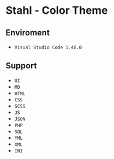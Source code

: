 # Stahl - Color Theme

## Enviroment
* `Visual Studio Code 1.40.0`

## Support
* `UI`
* `MD`
* `HTML`
* `CSS`
* `SCSS`
* `JS`
* `JSON`
* `PHP`
* `SQL`
* `YML`
* `XML`
* `INI`
